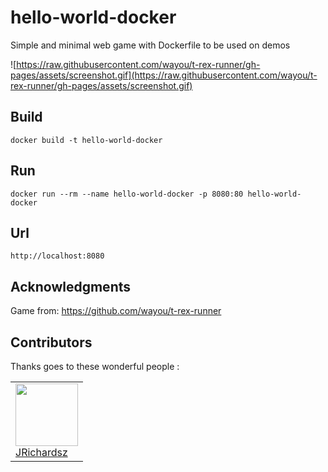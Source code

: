 # hello-world-docker

Simple and minimal web game with Dockerfile to be used on demos

![https://raw.githubusercontent.com/wayou/t-rex-runner/gh-pages/assets/screenshot.gif](https://raw.githubusercontent.com/wayou/t-rex-runner/gh-pages/assets/screenshot.gif)

## Build

```
docker build -t hello-world-docker
```
## Run

```
docker run --rm --name hello-world-docker -p 8080:80 hello-world-docker
```

## Url

```
http://localhost:8080
```

## Acknowledgments

Game from: https://github.com/wayou/t-rex-runner

## Contributors

Thanks goes to these wonderful people :

<table>
  <tbody>
    <td>
      <img src="https://avatars0.githubusercontent.com/u/3322836?s=460&v=4" width="100px;"/>
      <br />
      <label><a href="http://jrichardsz.github.io/">JRichardsz</a></label>
      <br />
    </td>    
  </tbody>
</table>
